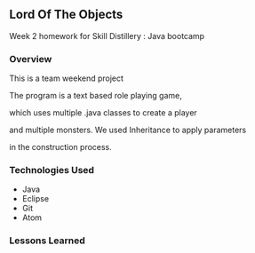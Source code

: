 ## Lord Of The Objects

Week 2 homework for Skill Distillery : Java bootcamp

### Overview

This is a team weekend project

The program is a text based role playing game,

which  uses multiple .java classes to create a player

and multiple monsters. We used Inheritance to apply parameters

in the construction process.



### Technologies Used
* Java
* Eclipse
* Git
* Atom


### Lessons Learned
